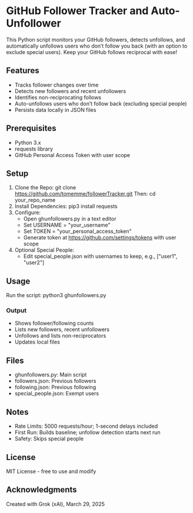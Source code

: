 # GitHub Follower Tracker and Auto-Unfollower

This Python script monitors your GitHub followers, detects unfollows, and automatically unfollows users who don’t follow you back (with an option to exclude special users). Keep your GitHub follows reciprocal with ease!

## Features
- Tracks follower changes over time
- Detects new followers and recent unfollowers
- Identifies non-reciprocating follows
- Auto-unfollows users who don’t follow back (excluding special people)
- Persists data locally in JSON files

## Prerequisites
- Python 3.x
- requests library
- GitHub Personal Access Token with user scope

## Setup
1. Clone the Repo: git clone https://github.com/tomemme/followerTracker.git
   Then: cd your_repo_name
2. Install Dependencies: pip3 install requests
3. Configure:
   - Open ghunfollowers.py in a text editor
   - Set USERNAME = "your_username"
   - Set TOKEN = "your_personal_access_token"
   - Generate token at https://github.com/settings/tokens with user scope
4. Optional Special People:
   - Edit special_people.json with usernames to keep, e.g., ["user1", "user2"]

## Usage
Run the script: python3 ghunfollowers.py

### Output
- Shows follower/following counts
- Lists new followers, recent unfollowers
- Unfollows and lists non-reciprocators
- Updates local files

## Files
- ghunfollowers.py: Main script
- followers.json: Previous followers
- following.json: Previous following
- special_people.json: Exempt users

## Notes
- Rate Limits: 5000 requests/hour; 1-second delays included
- First Run: Builds baseline; unfollow detection starts next run
- Safety: Skips special people

## License
MIT License - free to use and modify

## Acknowledgments
Created with Grok (xAI), March 29, 2025